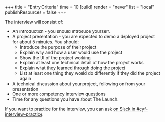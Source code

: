 +++
title = "Entry Criteria"
time = 10
[build]
  render = "never"
  list = "local"
  publishResources = false
+++

The interview will consist of:

* An introduction - you should introduce yourself.
* A project presentation - you are expected to demo a deployed project for about 5 minutes. You should:
  * Introduce the purpose of their project
  * Explain why and how a user would use the project
  * Show the UI of the project working
  * Explain at least one technical detail of how the project works
  * Explain what they learned through doing the project
  * List at least one thing they would do differently if they did the project again
* A technical discussion about your project, following on from your presentation
* One or more competency interview questions
* Time for any questions you have about The Launch.

If you want to practice for the interview, you can ask [on Slack in #cyf-interview-practice](https://codeyourfuture.slack.com/archives/C07BL3CDNJJ).
